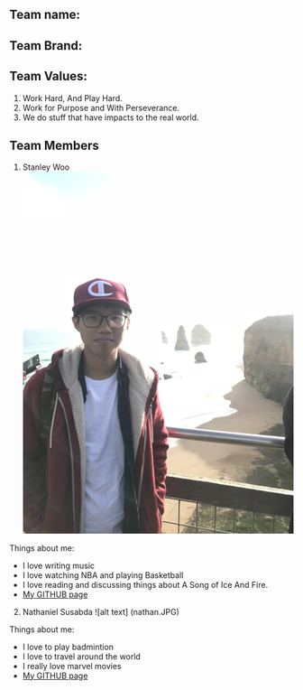 ## Team name: 


## Team Brand:


## Team Values:
1. Work Hard, And Play Hard.
2. Work for Purpose and With Perseverance.
3. We do stuff that have impacts to the real world.
## **Team Members**
1. Stanley Woo
![alt text](stanley.jpeg)

Things about me:
- I love writing music
- I love watching NBA and playing Basketball
- I love reading and discussing things about A Song of Ice And Fire.
- [My GITHUB page](https://github.com/stanley-woo)

2. Nathaniel Susabda
![alt text] (nathan.JPG)

Things about me:
- I love to play badmintion
- I love to travel around the world
- I really love marvel movies
- [My GITHUB page](https://github.com/nathanielsusabda)